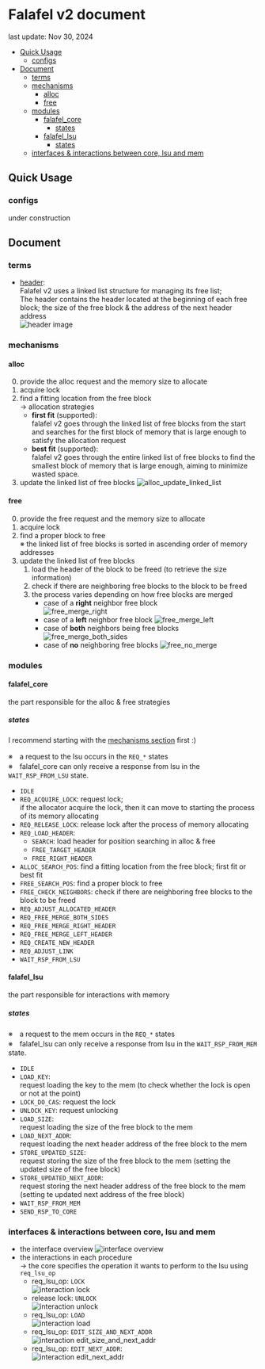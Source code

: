# Falafel v2 document <!-- omit in toc -->
last update: Nov 30, 2024

- [Quick Usage](#quick-usage)
  - [configs](#configs)
- [Document](#document)
  - [terms](#terms)
  - [mechanisms](#mechanisms)
    - [alloc](#alloc)
    - [free](#free)
  - [modules](#modules)
    - [falafel\_core](#falafel_core)
      - [states](#states)
    - [falafel\_lsu](#falafel_lsu)
      - [states](#states-1)
  - [interfaces \& interactions between core, lsu and mem](#interfaces--interactions-between-core-lsu-and-mem)

## Quick Usage
### configs
under construction
<br>

## Document
### terms
- [header](#header): <br>
Falafel v2 uses a linked list structure for managing its free list; <br>
The header contains the header located at the beginning of each free block; the size of the free block & the address of the next header address <br>
![header image](img/header.png)
<!-- - header_data: <br>
the data in the header (block size & next address) + the address of the header
- [insert / delete header](#insert_delete)
![insert delete header image](img/insert_delete.png) -->

 ### mechanisms
 #### alloc
 0. provide the alloc request and the memory size to allocate
 1. acquire lock 
 2. find a fitting location from the free block <br>
    → allocation strategies
    - **first fit** (supported): <br> falafel v2 goes through the linked list of free blocks from the start and searches for the first block of memory that is large enough to satisfy the allocation request
    - **best fit** (supported): <br> falafel v2 goes through the entire linked list of free blocks to find the smallest block of memory that is large enough, aiming to minimize wasted space.
 3. update the linked list of free blocks
    ![alloc_update_linked_list](img/alloc_update_linked_list.png)
   
 #### free
  0. provide the free request and the memory size to allocate
  1. acquire lock 
  2. find a proper block to free <br> ※ the linked list of free blocks is sorted in ascending order of memory addresses
  3. update the linked list of free blocks
     1. load the header of the block to be freed (to retrieve the size information)
     2. check if there are neighboring free blocks to the block to be freed
     3. the process varies depending on how free blocks are merged
        - case of a **right** neighbor free block <br>
            ![free_merge_right](img/free_merge_right.png)
        - case of a **left** neighbor free block
            ![free_merge_left](img/free_merge_left.png)
        - case of **both** neighbors being free blocks
            ![free_merge_both_sides](img/free_merge_both_sides.png)
        - case of **no** neighboring free blocks
            ![free_no_merge](img/free_no_merge.png)

### modules
#### falafel_core
the part responsible for the alloc & free strategies

##### states
I recommend starting with the [mechanisms section](#mechanisms) first :)
<br>

※　a request to the lsu occurs in the `REQ_*` states <br>
※　falafel_core can only receive a response from lsu in the `WAIT_RSP_FROM_LSU` state.

- `IDLE`
- `REQ_ACQUIRE_LOCK`: 
    request lock; <br>
    if the allocator acquire the lock, then it can move to starting the process of its memory allocating
- `REQ_RELEASE_LOCK`:
    release lock after the process of memory allocating
- `REQ_LOAD_HEADER`:
  - `SEARCH`: load header for position searching in alloc & free
  - `FREE_TARGET_HEADER`
  - `FREE_RIGHT_HEADER`
- `ALLOC_SEARCH_POS`: find a fitting location from the free block; first fit or best fit
- `FREE_SEARCH_POS`: find a proper block to free
- `FREE_CHECK_NEIGHBORS`: check if there are neighboring free blocks to the block to be freed
- `REQ_ADJUST_ALLOCATED_HEADER`
- `REQ_FREE_MERGE_BOTH_SIDES`
- `REQ_FREE_MERGE_RIGHT_HEADER`
- `REQ_FREE_MERGE_LEFT_HEADER`
- `REQ_CREATE_NEW_HEADER`
- `REQ_ADJUST_LINK`
- `WAIT_RSP_FROM_LSU`

#### falafel_lsu
the part responsible for interactions with memory

##### states
※　a request to the mem occurs in the `REQ_*` states <br>
※　falafel_lsu can only receive a response from lsu in the `WAIT_RSP_FROM_MEM` state.



- `IDLE`
- `LOAD_KEY`: <br>
    request loading the key to the mem (to check whether the lock is open or not at the point)
- `LOCK_DO_CAS`:
    request the lock 
- `UNLOCK_KEY`: request unlocking
- `LOAD_SIZE`: <br>
    request loading the size of the free block to the mem
- `LOAD_NEXT_ADDR`: <br>
    request loading the next header address of the free block to the mem
- `STORE_UPDATED_SIZE`: <br>
    request storing the size of the free block to the mem (setting the updated size of the free block)
- `STORE_UPDATED_NEXT_ADDR`: <br>
    request storing the next header address of the free block to the mem (setting te updated next address of the free block)
- `WAIT_RSP_FROM_MEM`
- `SEND_RSP_TO_CORE`

### interfaces & interactions between core, lsu and mem
- the interface overview
![interface overview](img/interfaces_overview.png)
- the interactions in each procedure <br>
    → the core specifies the operation it wants to perform to the lsu using `req_lsu_op`
    - req_lsu_op: `LOCK` <br>
    ![interaction lock](img/lock.png)
    - release lock: `UNLOCK` <br>
    ![interaction unlock](img/unlock.png)
    - req_lsu_op: `LOAD` <br>
    ![interaction load](img/load.png)
    - req_lsu_op: `EDIT_SIZE_AND_NEXT_ADDR`  <br>
    ![interaction edit_size_and_next_addr](img/edit_size_and_next_addr.png)
    - req_lsu_op: `EDIT_NEXT_ADDR`: <br>
    ![interaction edit_next_addr](img/edit_next_addr.png)
